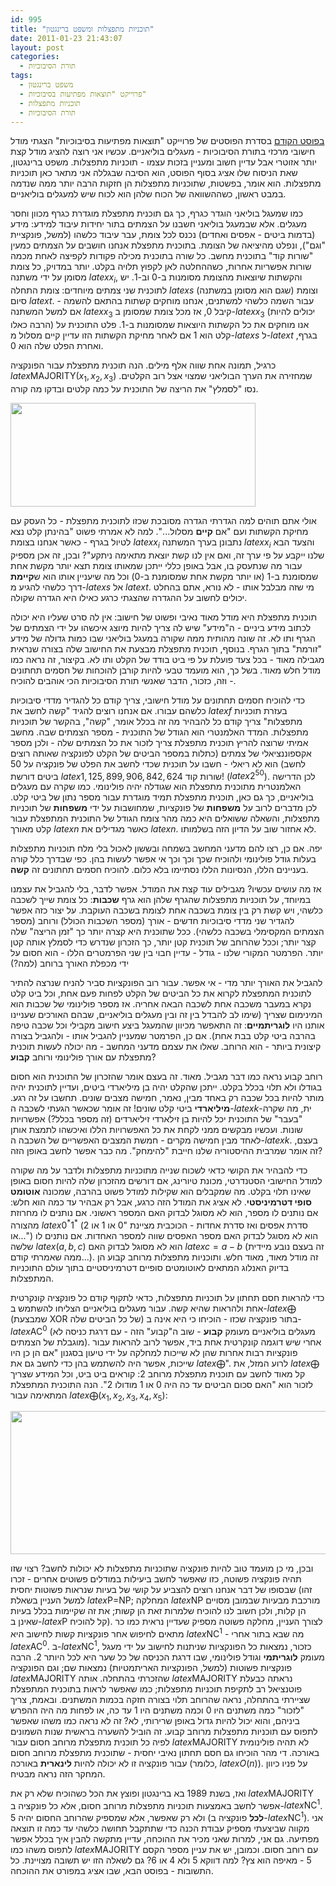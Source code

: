 ```yaml
---
id: 995
title: "תוכניות מתפצלות ומשפט ברינגטון"
date: 2011-01-23 21:43:07
layout: post
categories: 
  - תורת הסיבוכיות
tags: 
  - משפט ברינגטון
  - פרוייקט "תוצאות מפתיעות בסיבוכיות"
  - תוכניות מתפצלות
  - תורת הסיבוכיות
---
```

<a href="http://www.gadial.net/?p=980">בפוסט הקודם</a> בסדרת הפוסטים של פרוייקט "תוצאות מפתיעות בסיבוכיות" הצגתי מודל חישובי מרכזי בתורת הסיבוכיות - מעגלים בוליאניים. עכשיו אני רוצה להציג מודל קצת יותר אזוטרי אבל עדיין חשוב ומעניין בזכות עצמו - תוכניות מתפצלות. משפט ברינגטון, שאת הניסוח שלו אציג בסוף הפוסט, הוא הסיבה שבגללה אני מתאר כאן תוכניות מתפצלות. הוא אומר, בפשטות, שתוכניות מתפצלות הן חזקות הרבה יותר ממה שנדמה במבט ראשון, כשההשוואה של הכוח שלהן הוא לכוח שיש למעגלים בוליאניים.

כמו שמעגל בוליאני הוגדר כגרף, כך גם תוכנית מתפצלת מוגדרת כגרף מכוון וחסר מעגלים. אלא שבמעגל בוליאני חשבנו על הצמתים בתור יחידות עיבוד למידע: מידע (בדמות ביטים - אפסים ואחדים) נכנס לכל צומת, עבר עיבוד כלשהו (למשל, פונקציית "וגם"), ונפלט מהיציאה של הצומת. בתוכנית מתפצלת אנחנו חושבים על הצמתים כמעין "שורות קוד" בתוכנית מחשב. כל שורה בתוכנית מכילה פקודות לקפיצה לאחת מכמה שורות אפשריות אחרות, כשההחלטה לאן לקפוץ תלויה בקלט. יותר במדויק, כל צומת מסומן על ידי משתנה $latex x_{i}$, והקשתות שיוצאות מהצומת מסומנות ב-0 וב-1. יש לתוכנית שני צמתים מיוחדים: צומת התחלה $latex s$ (שגם הוא מסומן במשתנה) וצומת סיום $latex t$. עבור השמה כלשהי למשתנים, אנחנו מוחקים קשתות בהתאם להשמה - אם למשל המשתנה $latex x_{3}$ קיבל 0, אז מכל צומת שמסומן ב-$latex x_{3}$ (יכולים להיות הרבה כאלו) אנו מוחקים את כל הקשתות היוצאות שמסומנות ב-1. פלט התוכנית על קלט הוא 1 אם לאחר מחיקת הקשתות הזו עדיין קיים מסלול מ-$latex s$ ל-$latex t$ בגרף, ואחרת הפלט שלה הוא 0.

כרגיל, תמונה אחת שווה אלף מילים. הנה תוכנית מתפצלת עבור הפונקציה $latex \mbox{MAJORITY}\left(x_{1},x_{2},x_{3}\right)$ שמחזירה את הערך הבוליאני שמצוי אצל רוב הקלטים. נסו "לסמלץ" את הריצה של התוכנית על כמה קלטים ובדקו מה קורה.

<a href="http://www.gadial.net/wp-content/uploads/2011/01/bp_maj.png"><img class="alignnone size-full wp-image-996" title="bp_maj" src="http://www.gadial.net/wp-content/uploads/2011/01/bp_maj.png" alt="" width="392" height="166" /></a>

אולי אתם תוהים למה הגדרתי הגדרה מסובכת שכזו לתוכנית מתפצלת - כל העסק עם מחיקת הקשתות ועם "אם <strong>קיים</strong> מסלול...". למה לא אמרתי פשוט "בהינתן קלט נצא לטיול בגרף - כאשר אנחנו בצומת $latex x_{i}$ נתבונן בערך המשתנה $latex x_{i}$ והצעד הבא שלנו ייקבע על פי ערך זה, ואם אין לנו קשת יוצאת מתאימה ניתקע"? ובכן, זה אכן מספיק עבור מה שנתעסק בו, אבל באופן כללי ייתכן שמאותו צומת תצא יותר מקשת אחת שמסומנת ב-1 (או יותר מקשת אחת שמסומנת ב-0) וכל מה שיעניין אותו הוא ש<strong>קיימת</strong> דרך כלשהי להגיע מ-$latex s$ אל $latex t$. מי שזה מבלבל אותו - לא נורא, אתם בהחלט יכולים לחשוב על ההגדרה שהצגתי כרגע כאילו היא הגדרה שקולה.

תוכנית מתפצלת היא מודל מאוד נאיבי ופשוט של חישוב: אין לה סרט שעליו היא יכולה לכתוב מידע ביניים - ה"מידע" שיש לה צריך להיות מיוצג איכשהו על ידי הצמתים של הגרף ותו לא. זה שונה מהותית ממה שקורה במעגל בוליאני שבו כמות גדולה של מידע "זורמת" בתוך הגרף. בנוסף, תוכנית מתפצלת מבצעת את החישוב שלה בצורה שנראית מגבילה מאוד - בכל צעד פועלת על פי ביט בודד של הקלט ותו לא. בקיצור, זה נראה כמו מודל חלש מאוד. בשל כך, הוא מועמד טבעי להיות קורבן להוכחות של חסמים תחתונים - וזה, כזכור, הדבר שאנשי תורת הסיבוכיות הכי אוהבים להוכיח.

כדי להוכיח חסמים תחתונים על מודל חישובי, צריך קודם כל להגדיר מדדי סיבוכיות כלשהם עבורו. אם אנחנו רוצים להגיד "קשה לחשב את $latex f$ בעזרת תוכניות מתפצלות" צריך קודם כל להבהיר מה זה בכלל אומר, "קשה", בהקשר של תוכניות מתפצלות. המדד האלמנטרי הוא הגודל של התוכנית - מספר הצמתים שבה. מחשב אמיתי שרוצה להריץ תוכנית מתפצלת צריך לזכור את כל הצמתים שלה - ולכן מספר אקספוננציאלי של צמתים (כתלות במספר הביטים של הקלט לפונקציה שאותה רוצים לחשב) הוא לא ריאלי - חשבו על תוכנית שכדי לחשב את הפלט של פונקציה על 50 ביטים דורשת $latex 1,125,899,906,842,624$ שורות קוד! ($latex 2^{50}$). לכן הדרישה האלמנטרית מתוכנית מתפצלת הוא שגודלה יהיה פולינומי. כמו שקרה עם מעגלים בוליאניים, כך גם כאן, תוכנית מתפצלת תמיד מוגדרת עבור מספר נתון של ביטי קלט. לכן מדברים לרוב על <strong>משפחות</strong> של פונקציות, שמחושבות על ידי <strong>משפחות</strong> של תוכניות מתפצלות, והשאלה ששואלים היא כמה מהר צומח הגודל של התוכנית המתפצלת עבור קלט מאורך $latex n$ כאשר מגדילים את $latex n$. לא אחזור שוב על הדיון הזה בשלמותו.

יפה. אם כן, רצו להם מדעני המחשב בשמחה ובששון לאכול בלי מלח תוכניות מתפצלות בעלות גודל פולינומי ולהוכיח שכך וכך וכך אי אפשר לעשות בהן. כפי שבדרך כלל קורה בעניינים הללו, הנסיונות הללו נסתיימו בלא כלום. להוכיח חסמים תחתונים זה <strong>קשה</strong>.

אז מה עושים עכשיו? מגבילים עוד קצת את המודל. אפשר לדבר, בלי להגביל את עצמנו במיוחד, על תוכניות מתפצלות שהגרף שלהן הוא גרף <strong>שכבות</strong>: כל צומת שייך לשכבה כלשהי, ויש קשת רק בין צומת בשכבה אחת לצומת בשכבה העוקבת. על יצור כזה אפשר להגדיר שני מדדי סיבוכיות חדשים - אורך (מספר השכבות הכולל) ורוחב (מספר הצמתים המקסימלי בשכבה כלשהי). ככל שתוכנית היא קצרה יותר כך "זמן הריצה" שלה קצר יותר; וככל שהרוחב של תוכנית קטן יותר, כך הזכרון שנדרש כדי לסמלץ אותה קטן יותר. הפרמטר המקורי שלנו - גודל - עדיין חבוי בין שני הפרמטרים הללו - הוא חסום על ידי מכפלת האורך ברוחב (למה?)

להגביל את האורך יותר מדי - אי אפשר. עבור רוב הפונקציות סביר להניח שנרצה להתיר לתוכנית המתפצלת לקרוא את כל הביטים של הקלט לפחות פעם אחת, וכל ביט קלט נקרא במעבר משכבה אחת לשכבה הבאה אחריה. אז מספר פולינומי של שכבות הוא המינימום שצריך (שימו לב להבדל בין זה ובין מעגלים בוליאניים, שבהם האורכים שעניינו אותנו היו <strong>לוגריתמיים</strong>: זה התאפשר מכיוון שהמעגל ביצע חישוב מקבילי וכל שכבה טיפה בהרבה ביטי קלט בבת אחת). אם כן, הפרמטר שמעניין להגביל אותו - ולהגביל בצורה קיצונית ביותר - הוא הרוחב. שאלו את עצמם מדעני המחשב - מה יכולה לעשות תוכנית מתפצלת עם אורך פולינומי ורוחב <strong>קבוע</strong>?

רוחב קבוע נראה כמו דבר מגביל. מאוד. זה בעצם אומר שהזכרון של התוכנית הוא חסום בגודלו ולא תלוי בכלל בקלט. ייתכן שהקלט יהיה בן מיליארדי ביטים, ועדיין לתוכנית יהיה מותר להיות בכל שכבה רק באחד מבין, נאמר, חמישה מצבים שונים. תחשבו על זה רגע. <strong>מיליארדי</strong> ביטי קלט שונים! זה אומר שכאשר הגעתי לשכבה ה-$latex k$-ית, מה שקרה "בעבר" של התוכנית יכל להיות בן זילארדי זיליארדים (זה מספר בכלל?) אפשרויות שונות. ועכשיו מבקשים ממני לקחת את כל האפשרויות הללו ואיכשהו לתמצת אותן לאחד מבין חמישה מקרים - חמשת המצבים האפשריים של השכבה ה-$latex k$. בעצם, זה אומר שמרבית ההיסטוריה שלנו חייבת "להימחק". מה כבר אפשר לחשב באופן הזה?

כדי להבהיר את הקושי כדאי לשכוח שנייה מתוכניות מתפצלות ולדבר על מה שקורה למודל החישובי הסטנדרטי, מכונת טיורינג, אם דורשים מהזכרון שלה להיות חסום באופן שאינו תלוי בקלט. מה שמקבלים הוא שקילות למודל פשוט בהרבה, שמכונה <strong>אוטומט סופי דטרמיניסטי</strong>. לא אציג את המודל הזה כרגע, אבל רק אבהיר עד כמה הוא חלש: אם נותנים לו מספר, הוא לא מסוגל לבדוק האם המספר ראשוני. אם נותנים לו מחרוזת מהצורה $latex 0^{*}1^{*}$ (סדרת אפסים ואז סדרת אחדות - הכוכבית מציינת "0 או 1 או 2 או...") הוא לא מסוגל לבדוק האם מספר האפסים שווה למספר האחדות. אם נותנים לו שלשה $latex \left(a,b,c\right)$ הוא לא מסוגל לבדוק האם $latex c=a-b$ (זה בעצם נובע מיידית ממה שאמרתי קודם...). זה מודל מאוד, מאוד חלש. ותוכניות מתפצלות מרוחב קבוע הן בדיוק האנלוג המתאים לאוטומטים סופיים דטרמיניסטיים בתוך עולם התוכניות המתפצלות.

כדי להראות חסם תחתון על תוכניות מתפצלות, כדאי לתקוף קודם כל פונקציה קונקרטית אחת ולהראות שהיא קשה. עבור מעגלים בוליאניים הצליחו להשתמש ב-$latex \bigoplus$ (שמבצעת XOR של כל הביטים שלה) בתור פונקציה שכזו - הוכיחו כי היא אינה ב-$latex \mbox{AC}^{0}$ (מעגלים בוליאניים מעומק <strong>קבוע</strong> - שוב ה"קבוע" הזה - עם דרגת כניסה לא מוגבלת של הצמתים). אחרי שיש דוגמה קונקרטית אחת ביד, אפשר לרוב להראות עבור פונקציות רבות אחרות שהן לא שייכות למחלקה על ידי טיעון בסגנון "אם הן כן היו שייכות, אפשר היה להשתמש בהן כדי לחשב גם את $latex \bigoplus$". לרוע המזל, את $latex \bigoplus$ קל מאוד לחשב עם תוכנית מתפצלת מרוחב 2: קוראים ביט ביט, וכל המידע שצריך לזכור הוא "האם סכום הביטים עד כה היה 0 או 1 מודולו 2". הנה התוכנית המתפצלת המתאימה עבור $latex \bigoplus\left(x_{1},x_{2},x_{3},x_{4},x_{5}\right)$:

<strong><a href="http://www.gadial.net/wp-content/uploads/2011/01/xor_bp.png"><img class="alignnone size-full wp-image-999" title="xor_bp" src="http://www.gadial.net/wp-content/uploads/2011/01/xor_bp.png" alt="" width="605" height="229" /></a>
</strong>

ובכן, מי כן מועמד טוב להיות פונקציה שתוכניות מתפצלות לא יכולות לחשב? רצוי שזו תהיה פונקציה פשוטה, כזו שאפשר לחשב ביעילות במודלים פשוטים אחרים - זכרו שבסופו של דבר אנחנו רוצים להצביע על קושי של בעיות שנראות פשוטות יחסית (זהו למשל העניין בשאלת $latex \mbox{P=NP}$; המחלקה $latex \mbox{NP}$ מורכבת מבעיות שבמובן מסויים הן קלות, ולכן חשוב לנו להוכיח שלמרות זאת הן קשות; את זה שקיימות בכלל בעיות שאינן ב-$latex \mbox{P}$ קל להוכיח). לצורך העניין, מחלקה פשוטה מספיק שעדיין נראית כמו כר מתאים לחיפוש אחר פונקציות קשות לחישוב היא $latex \mbox{NC}^{1}$ - מה שבא בתור אחרי $latex \mbox{AC}^{0}$. ב-$latex \mbox{NC}^{1}$, כזכור, נמצאות כל הפונקציות שניתנות לחישוב על ידי מעגל מעומק <strong>לוגריתמי</strong> וגודל פולינומי, שבו דרגת הכניסה של כל שער היא לכל היותר 2. הרבה פונקציות פשוטות (למשל, הפונקציות האריתמטיות) נמצאות שם; וגם הפונקציה $latex \mbox{MAJORITY}$ שהזכרתי בהתחלה. אותה $latex \mbox{MAJORITY}$ נראתה כבעלת פוטנציאל רב לתקיפת תוכניות מתפצלות; כמו שאפשר לראות בתוכנית המתפצלת שציירתי בהתחלה, נראה שהרוחב תלוי בצורה חזקה בכמות המשתנים. ובאמת, צריך "לזכור" כמה משתנים היו 0 וכמה משתנים היו 1 עד כה, או לפחות מה היה ההפרש ביניהם, והוא יכול להיות גדול באופן שרירותי, לא? זה לא נראה כמו משהו שאפשר לתפוס עם תוכניות מתפצלות מרוחב קבוע. זה הוביל להשערה בראשית שנות השמונים לפיה כל תוכנית מתפצלת מרוחב חסום עבור $latex \mbox{MAJORITY}$ לא תהיה פולינומית באורכה. די מהר הוכיחו גם חסם תחתון נאיבי יחסית - שתוכנית מתפצלת מרוחב חסום עבור פונקציה זו לא יכולה להיות <strong>לינארית</strong> באורכה (כלומר, $latex O\left(n\right)$). על פניו כיוון המחקר הזה נראה מבטיח.

ואז, בשנת 1989 בא ברינגטון ופוצץ את הכל כשהוכיח שלא רק את $latex \mbox{MAJORITY}$ אפשר לחשב באמצעות תוכניות מתפצלות מרוחב חסום, אלא כל פונקציה ב-$latex \mbox{NC}^{1}$. ולא רק שאפשר, אלא שמספיק שהרוחב החסום יהיה 5 (<strong>לכל</strong> פונקציה ב-$latex \mbox{NC}^{1}$). אני מקווה שביצעתי מספיק עבודת הכנה כדי שתתקבל תחושה כלשהי עד כמה זו תוצאה מפתיעה. גם אני, למרות שאני מכיר את ההוכחה, עדיין מתקשה להבין איך בכלל אפשר לתפוס משהו כמו $latex \mbox{MAJORITY}$ עם רוחב חסום. וכמובן, יש את עניין מספר הקסם 5 - מאיפה הוא צץ? למה דווקא 5 ולא 4 או 6? גם לשאלה הזו יש תשובה מצויינת. כל התשובות - בפוסט הבא, שבו אציג במפורט את ההוכחה.
